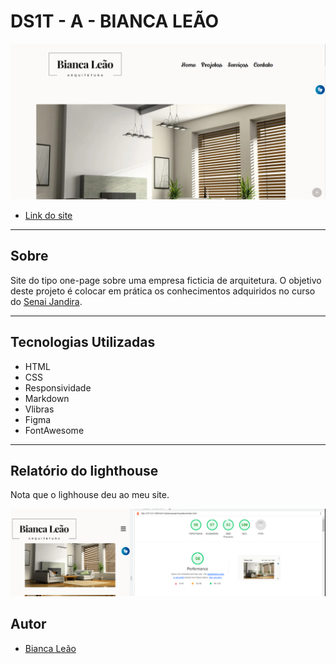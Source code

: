 # DS1T - A - BIANCA LEÃO

![](./img/telainicial.png)
- [Link do site](https://fernandoleonid.github.io/one-page-2022/ds1t-a/biancaLeao/Arquitetura/index.html)

---

## Sobre

Site do tipo one-page sobre uma empresa ficticia de arquitetura. 
O objetivo deste projeto é colocar em prática os conhecimentos adquiridos no curso do [Senai Jandira](https://jandira.sp.senai.br/). 

---

## Tecnologias Utilizadas

- HTML
- CSS
- Responsividade
- Markdown
- Vlibras 
- Figma
- FontAwesome

---

## Relatório do lighthouse

Nota que o lighhouse deu ao meu site. 

![](./img/notaasite.png)

## Autor 

- [Bianca Leão](https://github.com/leaobia)
